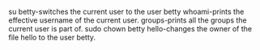 su betty-switches the current user to the user betty
whoami-prints the effective username of the current user.
groups-prints all the groups the current user is part of.
sudo chown betty hello-changes the owner of the file hello to the user betty.




